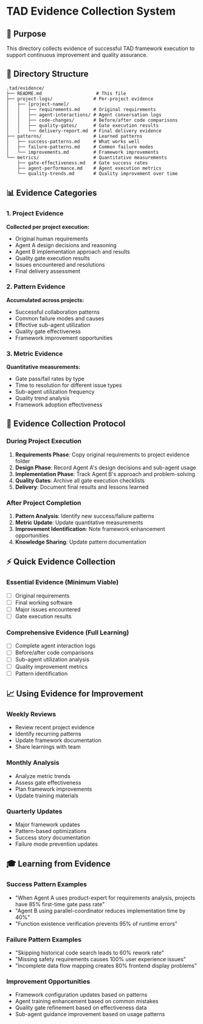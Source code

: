 # TAD Evidence Collection System

## 🎯 Purpose
This directory collects evidence of successful TAD framework execution to support continuous improvement and quality assurance.

## 📁 Directory Structure

```
.tad/evidence/
├── README.md                    # This file
├── project-logs/               # Per-project evidence
│   ├── [project-name]/
│   │   ├── requirements.md     # Original requirements
│   │   ├── agent-interactions/ # Agent conversation logs
│   │   ├── code-changes/       # Before/after code comparisons
│   │   ├── quality-gates/      # Gate execution results
│   │   └── delivery-report.md  # Final delivery evidence
├── patterns/                   # Learned patterns
│   ├── success-patterns.md     # What works well
│   ├── failure-patterns.md     # Common failure modes
│   └── improvements.md         # Framework improvements
└── metrics/                    # Quantitative measurements
    ├── gate-effectiveness.md   # Gate success rates
    ├── agent-performance.md    # Agent execution metrics
    └── quality-trends.md       # Quality improvement over time
```

## 📊 Evidence Categories

### 1. Project Evidence
**Collected per project execution:**
- Original human requirements
- Agent A design decisions and reasoning
- Agent B implementation approach and results
- Quality gate execution results
- Issues encountered and resolutions
- Final delivery assessment

### 2. Pattern Evidence
**Accumulated across projects:**
- Successful collaboration patterns
- Common failure modes and causes
- Effective sub-agent utilization
- Quality gate effectiveness
- Framework improvement opportunities

### 3. Metric Evidence
**Quantitative measurements:**
- Gate pass/fail rates by type
- Time to resolution for different issue types
- Sub-agent utilization frequency
- Quality trend analysis
- Framework adoption effectiveness

## 🔄 Evidence Collection Protocol

### During Project Execution
1. **Requirements Phase**: Copy original requirements to project evidence folder
2. **Design Phase**: Record Agent A's design decisions and sub-agent usage
3. **Implementation Phase**: Track Agent B's approach and problem-solving
4. **Quality Gates**: Archive all gate execution checklists
5. **Delivery**: Document final results and lessons learned

### After Project Completion
1. **Pattern Analysis**: Identify new success/failure patterns
2. **Metric Update**: Update quantitative measurements
3. **Improvement Identification**: Note framework enhancement opportunities
4. **Knowledge Sharing**: Update pattern documentation

## ⚡ Quick Evidence Collection

### Essential Evidence (Minimum Viable)
- [ ] Original requirements
- [ ] Final working software
- [ ] Major issues encountered
- [ ] Gate execution results

### Comprehensive Evidence (Full Learning)
- [ ] Complete agent interaction logs
- [ ] Before/after code comparisons
- [ ] Sub-agent utilization analysis
- [ ] Quality improvement metrics
- [ ] Pattern identification

## 📈 Using Evidence for Improvement

### Weekly Reviews
- Review recent project evidence
- Identify recurring patterns
- Update framework documentation
- Share learnings with team

### Monthly Analysis
- Analyze metric trends
- Assess gate effectiveness
- Plan framework improvements
- Update training materials

### Quarterly Updates
- Major framework updates
- Pattern-based optimizations
- Success story documentation
- Failure mode prevention updates

## 🎓 Learning from Evidence

### Success Pattern Examples
- "When Agent A uses product-expert for requirements analysis, projects have 85% first-time gate pass rate"
- "Agent B using parallel-coordinator reduces implementation time by 40%"
- "Function existence verification prevents 95% of runtime errors"

### Failure Pattern Examples
- "Skipping historical code search leads to 60% rework rate"
- "Missing safety requirements causes 100% user experience issues"
- "Incomplete data flow mapping creates 80% frontend display problems"

### Improvement Opportunities
- Framework configuration updates based on patterns
- Agent training enhancement based on common mistakes
- Quality gate refinement based on effectiveness data
- Sub-agent guidance improvement based on usage patterns